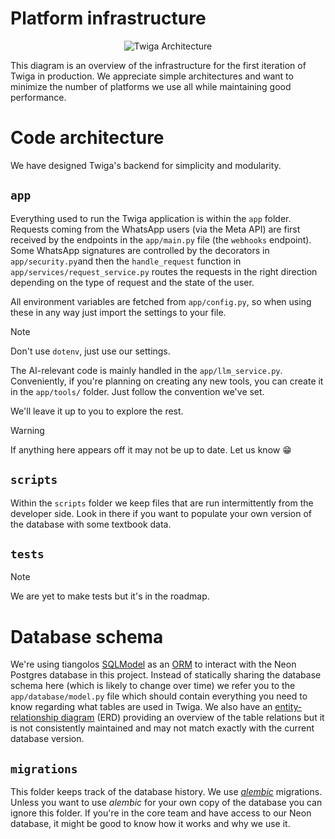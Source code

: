 # Platform infrastructure

<div align="center">

![Twiga Architecture](https://github.com/user-attachments/assets/33e4e394-b724-4ea4-af2a-7e75f93615aa)

</div>

This diagram is an overview of the infrastructure for the first iteration of Twiga in production. We appreciate simple architectures and want to minimize the number of platforms we use all while maintaining good performance.

# Code architecture

We have designed Twiga's backend for simplicity and modularity.

## `app`

Everything used to run the Twiga application is within the `app` folder. Requests coming from the WhatsApp users (via the Meta API) are first received by the endpoints in the `app/main.py` file (the `webhooks` endpoint). Some WhatsApp signatures are controlled by the decorators in `app/security.py`and then the `handle_request` function in `app/services/request_service.py` routes the requests in the right direction depending on the type of request and the state of the user.

All environment variables are fetched from `app/config.py`, so when using these in any way just import the settings to your file.

> [!Note]
>
> Don't use `dotenv`, just use our settings.

The AI-relevant code is mainly handled in the `app/llm_service.py`. Conveniently, if you're planning on creating any new tools, you can create it in the `app/tools/` folder. Just follow the convention we've set.

We'll leave it up to you to explore the rest.

> [!Warning]
>
> If anything here appears off it may not be up to date. Let us know 😁

## `scripts`

Within the `scripts` folder we keep files that are run intermittently from the developer side. Look in there if you want to populate your own version of the database with some textbook data.

## `tests`

> [!Note]
>
> We are yet to make tests but it's in the roadmap.

# Database schema

We're using tiangolos [SQLModel](https://sqlmodel.tiangolo.com/) as an [ORM](https://en.wikipedia.org/wiki/Object%E2%80%93relational_mapping) to interact with the Neon Postgres database in this project. Instead of statically sharing the database schema here (which is likely to change over time) we refer you to the `app/database/model.py` file which should contain everything you need to know regarding what tables are used in Twiga. We also have an [entity-relationship diagram](https://drive.google.com/file/d/10dKIW6I6_d-712rt0s-7KltTWTmBjRIP/view?usp=sharing) (ERD) providing an overview of the table relations but it is not consistently maintained and may not match exactly with the current database version.

## `migrations`

This folder keeps track of the database history. We use [_alembic_](https://medium.com/@kasperjuunge/how-to-get-started-with-alembic-and-sqlmodel-288700002543) migrations. Unless you want to use _alembic_ for your own copy of the database you can ignore this folder. If you're in the core team and have access to our Neon database, it might be good to know how it works and why we use it.
